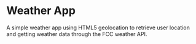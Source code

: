# Weather App

A simple weather app using HTML5 geolocation to retrieve user location and getting weather data through the FCC weather API.